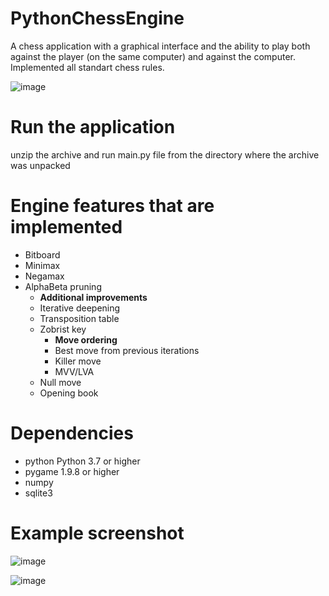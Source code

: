 # PythonChessEngine
A chess application with a graphical interface and the ability to play both against the player (on the same computer) and against the computer. Implemented all standart chess rules.

![image](https://user-images.githubusercontent.com/44743531/161577543-081d6e2d-9be2-48d1-8f16-517b3fbd7afd.png)



# Run the application
unzip the archive and run 
    main.py
file from the directory where the archive was unpacked

# Engine features that are implemented
- Bitboard
- Minimax
- Negamax
- AlphaBeta pruning
	- __Additional improvements__
	- Iterative deepening
	- Transposition table
	- Zobrist key
		- __Move ordering__
		- Best move from previous iterations
		- Killer move
		- MVV/LVA
	- Null move
	- Opening book

# Dependencies
- python Python 3.7 or higher
- pygame 1.9.8 or higher
- numpy
- sqlite3

# Example screenshot
![image](https://user-images.githubusercontent.com/44743531/161583408-8a571d38-a704-4287-a846-5e905dfc5aff.png)

![image](https://user-images.githubusercontent.com/44743531/161583141-67c41d5c-2bf4-4290-b47a-655ef9757db4.png)



